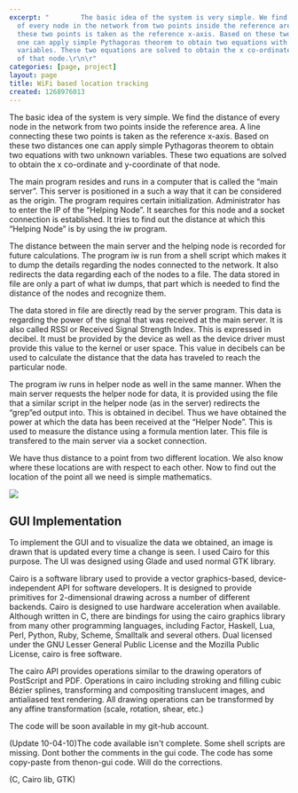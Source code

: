 ```yaml
---
excerpt: "        The basic idea of the system is very simple. We find the distance
  of every node in the network from two points inside the reference area. A line connecting
  these two points is taken as the reference x-axis. Based on these two distances
  one can apply simple Pythagoras theorem to obtain two equations with two unknown
  variables. These two equations are solved to obtain the x co-ordinate and y-coordinate
  of that node.\r\n\r"
categories: [page, project]
layout: page
title: WiFi based location tracking
created: 1268976013
---
```

The basic idea of the system is very simple. We find the distance of every node in the network from two points inside the reference area. A line connecting these two points is taken as the reference x-axis. Based on these two distances one can apply simple Pythagoras theorem to obtain two equations with two unknown variables. These two equations are solved to obtain the x co-ordinate and y-coordinate of that node.

The main program resides and runs in a computer that is called the “main server”. This server is positioned in a such a way that it can be considered as the origin. The program requires certain initialization. Administrator has to enter the IP of the “Helping Node”. It searches for this node and a socket connection is established. It tries to find out the distance at which this “Helping Node” is by using the iw program.

The distance between the main server and the helping node is recorded for future calculations. The program iw is run from a shell script which makes it to dump the details regarding the nodes connected to the network. It also redirects the data regarding each of the nodes to a file. The data stored in file are only a part of what iw dumps, that part which is needed to find the distance of the nodes and recognize them.

The data stored in file are directly read by the server program. This data is regarding the power of the signal that was received at the main server. It is also called RSSI or Received Signal Strength Index. This is expressed in decibel. It must be provided by the device as well as the device driver must provide this value to the kernel or user space. This value in decibels can be used to calculate the distance that the data has traveled to reach the particular node.

The program iw runs in helper node as well in the same manner. When the main server requests the helper node for data, it is provided using the file that a similar script in the helper node (as in the server) redirects the “grep”ed output into. This is obtained in decibel. Thus we have obtained the power at which the data has been received at the “Helper Node”. This is used to measure the distance using a formula mention later. This file is transfered to the main server via a socket connection.

We have thus distance to a point from two different location. We also know where these locations are with respect to each other. Now to find out the location of the point all we need is simple mathematics.

<img src=/data/wifi_img.jpg>

GUI Implementation
------------------
To implement the GUI and to visualize the data we obtained, an image is drawn that is updated every time a change is seen. I used Cairo for this purpose. The UI was designed using Glade and used normal GTK library.

Cairo is a software library used to provide a vector graphics-based, device-independent API for software developers. It is designed to provide primitives for 2-dimensional drawing across a number of different backends. Cairo is designed to use hardware acceleration when available. Although written in C, there are bindings for using the cairo graphics library from many other programming languages, including Factor, Haskell, Lua, Perl, Python, Ruby, Scheme, Smalltalk and several others. Dual licensed under the GNU Lesser General Public License and the Mozilla Public License, cairo is free software.

The cairo API provides operations similar to the drawing operators of PostScript and PDF. Operations in cairo including stroking and filling cubic Bézier splines, transforming and compositing translucent images, and antialiased text rendering. All drawing operations can be transformed by any affine transformation (scale, rotation, shear, etc.)

The code will be soon available in my git-hub account.

(Update 10-04-10)The code available isn't complete. Some shell scripts are missing. Dont bother the comments in the gui code. The code has some copy-paste from thenon-gui code. Will do the corrections.

(C, Cairo lib, GTK)
